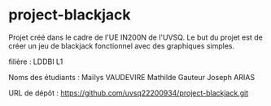 # project-blackjack

Projet créé dans le cadre de l'UE IN200N de l'UVSQ. Le but du projet est de créer un jeu de blackjack fonctionnel avec des graphiques simples.

filière : LDDBI L1

Noms des étudiants : 
Maïlys VAUDEVIRE 
Mathilde Gauteur 
Joseph ARIAS

URL de dépôt : 
https://github.com/uvsq22200934/project-blackjack.git
